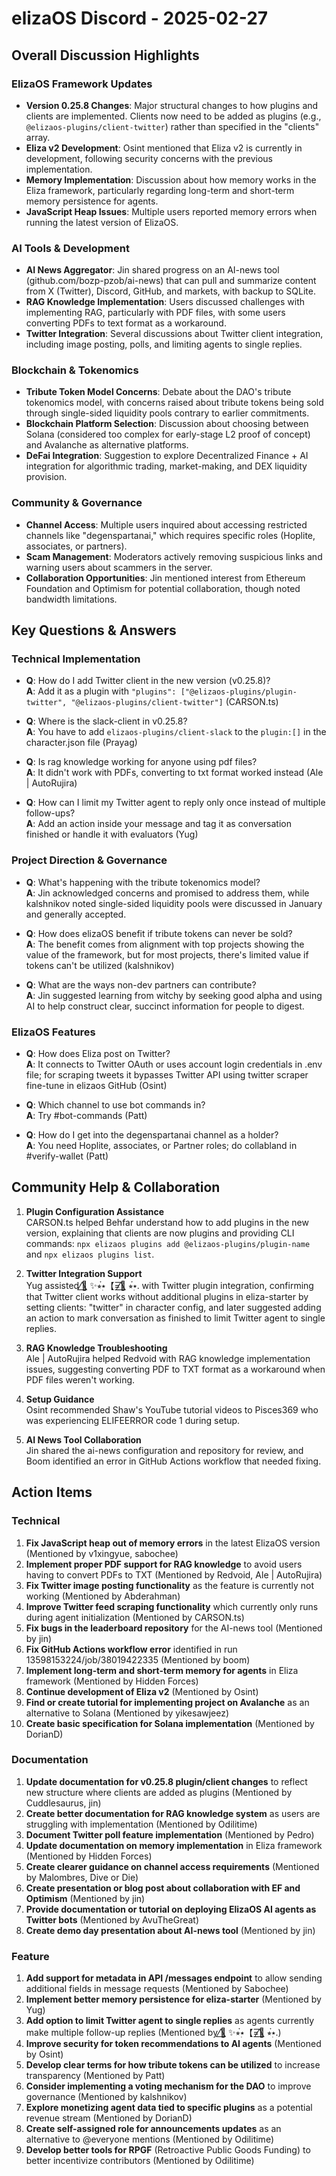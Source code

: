 # elizaOS Discord - 2025-02-27

## Overall Discussion Highlights

### ElizaOS Framework Updates
- **Version 0.25.8 Changes**: Major structural changes to how plugins and clients are implemented. Clients now need to be added as plugins (e.g., `@elizaos-plugins/client-twitter`) rather than specified in the "clients" array.
- **Eliza v2 Development**: Osint mentioned that Eliza v2 is currently in development, following security concerns with the previous implementation.
- **Memory Implementation**: Discussion about how memory works in the Eliza framework, particularly regarding long-term and short-term memory persistence for agents.
- **JavaScript Heap Issues**: Multiple users reported memory errors when running the latest version of ElizaOS.

### AI Tools & Development
- **AI News Aggregator**: Jin shared progress on an AI-news tool (github.com/bozp-pzob/ai-news) that can pull and summarize content from X (Twitter), Discord, GitHub, and markets, with backup to SQLite.
- **RAG Knowledge Implementation**: Users discussed challenges with implementing RAG, particularly with PDF files, with some users converting PDFs to text format as a workaround.
- **Twitter Integration**: Several discussions about Twitter client integration, including image posting, polls, and limiting agents to single replies.

### Blockchain & Tokenomics
- **Tribute Token Model Concerns**: Debate about the DAO's tribute tokenomics model, with concerns raised about tribute tokens being sold through single-sided liquidity pools contrary to earlier commitments.
- **Blockchain Platform Selection**: Discussion about choosing between Solana (considered too complex for early-stage L2 proof of concept) and Avalanche as alternative platforms.
- **DeFai Integration**: Suggestion to explore Decentralized Finance + AI integration for algorithmic trading, market-making, and DEX liquidity provision.

### Community & Governance
- **Channel Access**: Multiple users inquired about accessing restricted channels like "degenspartanai," which requires specific roles (Hoplite, associates, or partners).
- **Scam Management**: Moderators actively removing suspicious links and warning users about scammers in the server.
- **Collaboration Opportunities**: Jin mentioned interest from Ethereum Foundation and Optimism for potential collaboration, though noted bandwidth limitations.

## Key Questions & Answers

### Technical Implementation
- **Q**: How do I add Twitter client in the new version (v0.25.8)?  
  **A**: Add it as a plugin with `"plugins": ["@elizaos-plugins/plugin-twitter", "@elizaos-plugins/client-twitter"]` (CARSON.ts)

- **Q**: Where is the slack-client in v0.25.8?  
  **A**: You have to add `elizaos-plugins/client-slack` to the `plugin:[]` in the character.json file (Prayag)

- **Q**: Is rag knowledge working for anyone using pdf files?  
  **A**: It didn't work with PDFs, converting to txt format worked instead (Ale | AutoRujira)

- **Q**: How can I limit my Twitter agent to reply only once instead of multiple follow-ups?  
  **A**: Add an action inside your message and tag it as conversation finished or handle it with evaluators (Yug)

### Project Direction & Governance
- **Q**: What's happening with the tribute tokenomics model?  
  **A**: Jin acknowledged concerns and promised to address them, while kalshnikov noted single-sided liquidity pools were discussed in January and generally accepted.

- **Q**: How does elizaOS benefit if tribute tokens can never be sold?  
  **A**: The benefit comes from alignment with top projects showing the value of the framework, but for most projects, there's limited value if tokens can't be utilized (kalshnikov)

- **Q**: What are the ways non-dev partners can contribute?  
  **A**: Jin suggested learning from witchy by seeking good alpha and using AI to help construct clear, succinct information for people to digest.

### ElizaOS Features
- **Q**: How does Eliza post on Twitter?  
  **A**: It connects to Twitter OAuth or uses account login credentials in .env file; for scraping tweets it bypasses Twitter API using twitter scraper fine-tune in elizaos GitHub (Osint)

- **Q**: Which channel to use bot commands in?  
  **A**: Try #bot-commands (Patt)

- **Q**: How do I get into the degenspartanai channel as a holder?  
  **A**: You need Hoplite, associates, or Partner roles; do collabland in #verify-wallet (Patt)

## Community Help & Collaboration

1. **Plugin Configuration Assistance**  
   CARSON.ts helped Behfar understand how to add plugins in the new version, explaining that clients are now plugins and providing CLI commands: `npx elizaos plugins add @elizaos-plugins/plugin-name` and `npx elizaos plugins list`.

2. **Twitter Integration Support**  
   Yug assisted 🌈⃤ ✨⭒๋࣭⭑【=͟͟͞🌈⃤ ⭒๋࣭⭑. with Twitter plugin integration, confirming that Twitter client works without additional plugins in eliza-starter by setting clients: "twitter" in character config, and later suggested adding an action to mark conversation as finished to limit Twitter agent to single replies.

3. **RAG Knowledge Troubleshooting**  
   Ale | AutoRujira helped Redvoid with RAG knowledge implementation issues, suggesting converting PDF to TXT format as a workaround when PDF files weren't working.

4. **Setup Guidance**  
   Osint recommended Shaw's YouTube tutorial videos to Pisces369 who was experiencing ELIFEERROR code 1 during setup.

5. **AI News Tool Collaboration**  
   Jin shared the ai-news configuration and repository for review, and Boom identified an error in GitHub Actions workflow that needed fixing.

## Action Items

### Technical
1. **Fix JavaScript heap out of memory errors** in the latest ElizaOS version (Mentioned by v1xingyue, sabochee)
2. **Implement proper PDF support for RAG knowledge** to avoid users having to convert PDFs to TXT (Mentioned by Redvoid, Ale | AutoRujira)
3. **Fix Twitter image posting functionality** as the feature is currently not working (Mentioned by Abderahman)
4. **Improve Twitter feed scraping functionality** which currently only runs during agent initialization (Mentioned by CARSON.ts)
5. **Fix bugs in the leaderboard repository** for the AI-news tool (Mentioned by jin)
6. **Fix GitHub Actions workflow error** identified in run 13598153224/job/38019422335 (Mentioned by boom)
7. **Implement long-term and short-term memory for agents** in Eliza framework (Mentioned by Hidden Forces)
8. **Continue development of Eliza v2** (Mentioned by Osint)
9. **Find or create tutorial for implementing project on Avalanche** as an alternative to Solana (Mentioned by yikesawjeez)
10. **Create basic specification for Solana implementation** (Mentioned by DorianD)

### Documentation
1. **Update documentation for v0.25.8 plugin/client changes** to reflect new structure where clients are added as plugins (Mentioned by Cuddlesaurus, jin)
2. **Create better documentation for RAG knowledge system** as users are struggling with implementation (Mentioned by Odilitime)
3. **Document Twitter poll feature implementation** (Mentioned by Pedro)
4. **Update documentation on memory implementation** in Eliza framework (Mentioned by Hidden Forces)
5. **Create clearer guidance on channel access requirements** (Mentioned by Malombres, Dive or Die)
6. **Create presentation or blog post about collaboration with EF and Optimism** (Mentioned by jin)
7. **Provide documentation or tutorial on deploying ElizaOS AI agents as Twitter bots** (Mentioned by AvuTheGreat)
8. **Create demo day presentation about AI-news tool** (Mentioned by jin)

### Feature
1. **Add support for metadata in API /messages endpoint** to allow sending additional fields in message requests (Mentioned by Sabochee)
2. **Implement better memory persistence for eliza-starter** (Mentioned by Yug)
3. **Add option to limit Twitter agent to single replies** as agents currently make multiple follow-up replies (Mentioned by 🌈⃤ ✨⭒๋࣭⭑【=͟͟͞🌈⃤ ⭒๋࣭⭑.)
4. **Improve security for token recommendations to AI agents** (Mentioned by Osint)
5. **Develop clear terms for how tribute tokens can be utilized** to increase transparency (Mentioned by Patt)
6. **Consider implementing a voting mechanism for the DAO** to improve governance (Mentioned by kalshnikov)
7. **Explore monetizing agent data tied to specific plugins** as a potential revenue stream (Mentioned by DorianD)
8. **Create self-assigned role for announcements updates** as an alternative to @everyone mentions (Mentioned by Odilitime)
9. **Develop better tools for RPGF** (Retroactive Public Goods Funding) to better incentivize contributors (Mentioned by Odilitime)